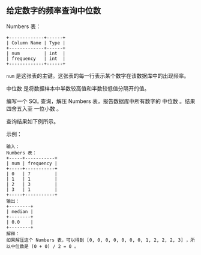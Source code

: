 ## 给定数字的频率查询中位数

Numbers 表：

```
+-------------+------+
| Column Name | Type |
+-------------+------+
| num         | int  |
| frequency   | int  |
+-------------+------+
```

`num` 是这张表的主键。这张表的每一行表示某个数字在该数据库中的出现频率。

中位数 是将数据样本中半数较高值和半数较低值分隔开的值。

编写一个 SQL 查询，解压 Numbers 表，报告数据库中所有数字的 中位数 。结果四舍五入至 一位小数 。

查询结果如下例所示。


示例：

```
输入：
Numbers 表：
+-----+-----------+
| num | frequency |
+-----+-----------+
| 0   | 7         |
| 1   | 1         |
| 2   | 3         |
| 3   | 1         |
+-----+-----------+
输出：
+--------+
| median |
+--------+
| 0.0    |
+--------+
解释：
如果解压这个 Numbers 表，可以得到 [0, 0, 0, 0, 0, 0, 0, 1, 2, 2, 2, 3] ，所以中位数是 (0 + 0) / 2 = 0 。
```
